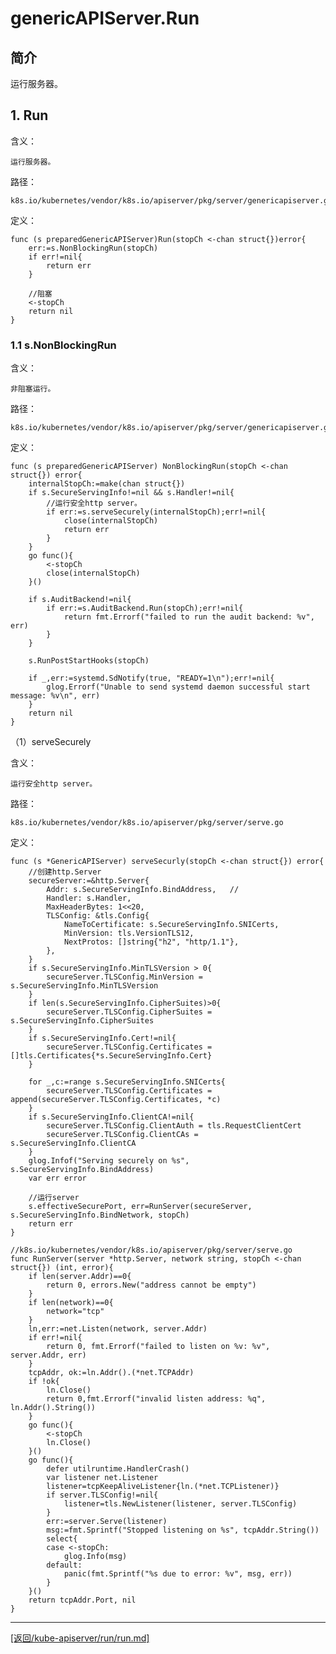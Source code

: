 genericAPIServer.Run
=================================================================
## 简介
运行服务器。

## 1. Run
含义：

    运行服务器。

路径：

    k8s.io/kubernetes/vendor/k8s.io/apiserver/pkg/server/genericapiserver.go

定义：

    func (s preparedGenericAPIServer)Run(stopCh <-chan struct{})error{
        err:=s.NonBlockingRun(stopCh)
        if err!=nil{
            return err
        }

        //阻塞
        <-stopCh
        return nil
    }

### 1.1 s.NonBlockingRun
含义：

    非阻塞运行。

路径：

    k8s.io/kubernetes/vendor/k8s.io/apiserver/pkg/server/genericapiserver.go

定义：

    func (s preparedGenericAPIServer) NonBlockingRun(stopCh <-chan struct{}) error{
        internalStopCh:=make(chan struct{})
        if s.SecureServingInfo!=nil && s.Handler!=nil{
            //运行安全http server。
            if err:=s.serveSecurely(internalStopCh);err!=nil{
                close(internalStopCh)
                return err
            }
        }
        go func(){
            <-stopCh
            close(internalStopCh)
        }()

        if s.AuditBackend!=nil{
            if err:=s.AuditBackend.Run(stopCh);err!=nil{
                return fmt.Errorf("failed to run the audit backend: %v", err)
            }
        }

        s.RunPostStartHooks(stopCh)

        if _,err:=systemd.SdNotify(true, "READY=1\n");err!=nil{
            glog.Errorf("Unable to send systemd daemon successful start message: %v\n", err)
        }
        return nil
    }

（1）serveSecurely
     
含义：

    运行安全http server。

路径：

    k8s.io/kubernetes/vendor/k8s.io/apiserver/pkg/server/serve.go

定义：

    func (s *GenericAPIServer) serveSecurly(stopCh <-chan struct{}) error{
        //创建http.Server
        secureServer:=&http.Server{
            Addr: s.SecureServingInfo.BindAddress,   //
            Handler: s.Handler,
            MaxHeaderBytes: 1<<20,
            TLSConfig: &tls.Config{
                NameToCertificate: s.SecureServingInfo.SNICerts,
                MinVersion: tls.VersionTLS12,
                NextProtos: []string{"h2", "http/1.1"},
            },
        }
        if s.SecureServingInfo.MinTLSVersion > 0{
            secureServer.TLSConfig.MinVersion = s.SecureServingInfo.MinTLSVersion
        }
        if len(s.SecureServingInfo.CipherSuites)>0{
            secureServer.TLSConfig.CipherSuites = s.SecureServingInfo.CipherSuites
        }
        if s.SecureServingInfo.Cert!=nil{
            secureServer.TLSConfig.Certificates = []tls.Certificates{*s.SecureServingInfo.Cert}
        }

        for _,c:=range s.SecureServingInfo.SNICerts{
            secureServer.TLSConfig.Certificates = append(secureServer.TLSConfig.Certificates, *c)
        }
        if s.SecureServingInfo.ClientCA!=nil{
            secureServer.TLSConfig.ClientAuth = tls.RequestClientCert
            secureServer.TLSConfig.ClientCAs = s.SecureServingInfo.ClientCA
        }
        glog.Infof("Serving securely on %s", s.SecureServingInfo.BindAddress)
        var err error

        //运行server
        s.effectiveSecurePort, err=RunServer(secureServer, s.SecureServingInfo.BindNetwork, stopCh)
        return err
    }

    //k8s.io/kubernetes/vendor/k8s.io/apiserver/pkg/server/serve.go
    func RunServer(server *http.Server, network string, stopCh <-chan struct{}) (int, error){
        if len(server.Addr)==0{
            return 0, errors.New("address cannot be empty")
        }
        if len(network)==0{
            network="tcp"
        }
        ln,err:=net.Listen(network, server.Addr)
        if err!=nil{
            return 0, fmt.Errorf("failed to listen on %v: %v", server.Addr, err)
        }
        tcpAddr, ok:=ln.Addr().(*net.TCPAddr)
        if !ok{
            ln.Close()
            return 0,fmt.Errorf("invalid listen address: %q", ln.Addr().String())
        }
        go func(){
            <-stopCh
            ln.Close()
        }()
        go func(){
            defer utilruntime.HandlerCrash()
            var listener net.Listener
            listener=tcpKeepAliveListener{ln.(*net.TCPListener)}
            if server.TLSConfig!=nil{
                listener=tls.NewListener(listener, server.TLSConfig)
            }
            err:=server.Serve(listener)
            msg:=fmt.Sprintf("Stopped listening on %s", tcpAddr.String())
            select{
            case <-stopCh:
                glog.Info(msg)
            default:
                panic(fmt.Sprintf("%s due to error: %v", msg, err))
            }
        }()
        return tcpAddr.Port, nil
    }


_______________________________________________________________________
[[返回/kube-apiserver/run/run.md]](./run.md) 
